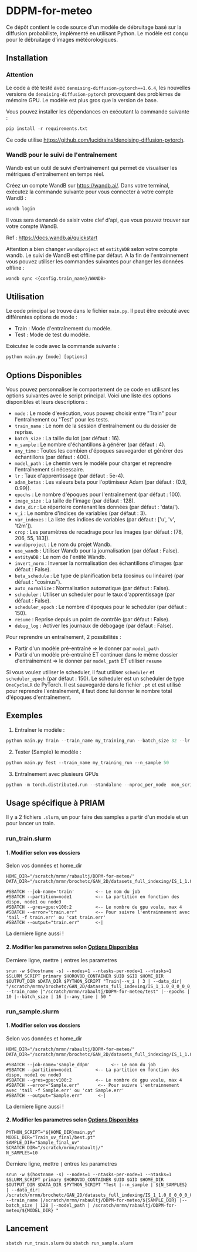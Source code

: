 # DDPM-for-meteo

Ce dépôt contient le code source d'un modèle de débruitage basé sur la diffusion probabiliste, implémenté en utilisant Python. Le modèle est conçu pour le débruitage d'images météorologiques.

## Installation
### Attention

Le code a été testé avec `denoising-diffusion-pytorch==1.6.4`, les nouvelles versions de `denoising-diffusion-pytorch` provoquent des problèmes de mémoire GPU. 
Le modèle est plus gros que la version de base.

Vous pouvez installer les dépendances en exécutant la commande suivante :

```python
pip install -r requirements.txt
```

Ce code utilise https://github.com/lucidrains/denoising-diffusion-pytorch.

### WandB pour le suivi de l'entraînement

Wandb est un outil de suivi d'entraînement qui permet de visualiser les métriques d'entraînement en temps réel.

Créez un compte WandB sur https://wandb.ai/.
Dans votre terminal, exécutez la commande suivante pour vous connecter à votre compte WandB :
```bash
wandb login
```
Il vous sera demandé de saisir votre clef d'api, que vous pouvez trouver sur votre compte WandB.

Ref : https://docs.wandb.ai/quickstart

Attention a bien changer `wandbproject` et `entityWDB` selon votre compte wandb.
Le suivi de WandB est offline par défaut. A la fin de l'entrainnement vous pouvez utiliser les commandes suivantes pour changer les données offline :

```bash
wandb sync <{config.train_name}/WANDB>
```

## Utilisation

Le code principal se trouve dans le fichier `main.py`. Il peut être exécuté avec différentes options de mode :

- Train : Mode d'entraînement du modèle.
- Test : Mode de test du modèle.

Exécutez le code avec la commande suivante :

```python
python main.py [mode] [options]
```

## Options Disponibles

Vous pouvez personnaliser le comportement de ce code en utilisant les options suivantes avec le script principal. Voici une liste des options disponibles et leurs descriptions :

- `mode` : Le mode d'exécution, vous pouvez choisir entre "Train" pour l'entraînement ou "Test" pour les tests.
- `train_name` : Le nom de la session d'entraînement ou du dossier de reprise.
- `batch_size` : La taille du lot (par défaut : 16).
- `n_sample` : Le nombre d'échantillons à générer (par défaut : 4).
- `any_time` : Toutes les combien d'époques sauvegarder et générer des échantillons (par défaut : 400).
- `model_path` : Le chemin vers le modèle pour charger et reprendre l'entraînement si nécessaire.
- `lr` : Taux d'apprentissage (par défaut : 5e-4).
- `adam_betas` : Les valeurs beta pour l'optimiseur Adam (par défaut : (0.9, 0.99)).
- `epochs` : Le nombre d'époques pour l'entraînement (par défaut : 100).
- `image_size` : La taille de l'image (par défaut : 128).
- `data_dir` : Le répertoire contenant les données (par défaut : 'data/').
- `v_i` : Le nombre d'indices de variables (par défaut : 3).
- `var_indexes` : La liste des indices de variables (par défaut : ['u', 'v', 't2m']).
- `crop` : Les paramètres de recadrage pour les images (par défaut : [78, 206, 55, 183]).
- `wandbproject` : Le nom du projet Wandb.
- `use_wandb` : Utiliser Wandb pour la journalisation (par défaut : False).
- `entityWDB` : Le nom de l'entité Wandb.
- `invert_norm` : Inverser la normalisation des échantillons d'images (par défaut : False).
- `beta_schedule` : Le type de planification beta (cosinus ou linéaire) (par défaut : "cosinus").
- `auto_normalize` : Normalisation automatique (par défaut : False).
- `scheduler` : Utiliser un scheduler pour le taux d'apprentissage (par défaut : False).
- `scheduler_epoch` : Le nombre d'époques pour le scheduler (par défaut : 150).
- `resume` : Reprise depuis un point de contrôle (par défaut : False).
- `debug_log` : Activer les journaux de débogage (par défaut : False).

Pour reprendre un entraînement, 2 possibilités :

- Partir d'un modèle pré-entraîné => le donner par `model_path`
- Partir d'un modèle pré-entraîné ET continuer dans le même dossier d'entraînement => le donner par `model_path` ET utiliser `resume`

Si vous voulez utiliser le scheduler, il faut utiliser `scheduler` et `scheduler_epoch` (par défaut : 150). Le scheduler est un scheduler de type `OneCycleLR` de PyTorch. Il est sauvegardé dans le fichier `.pt` et est utilisé pour reprendre l'entraînement, il faut donc lui donner le nombre total d'époques d'entraînement.

## Exemples

1. Entraîner le modèle :


```python
python main.py Train --train_name my_training_run --batch_size 32 --lr 1e-4 --epochs 50
```

2. Tester (Sample) le modèle :


```python
python main.py Test --train_name my_training_run --n_sample 50
```

3. Entraînement avec plusieurs GPUs 
```python
python -m torch.distributed.run --standalone --nproc_per_node  mon_script.py Train --train_name my_training_run --batch_size 32 --lr 0.001 --epochs 50
```
## Usage spécifique à PRIAM

Il y a 2 fichiers `.slurm`, un pour faire des samples a partir d'un modele et un pour lancer un train. 

### run_train.slurm

#### 1. Modifier selon vos dossiers 

Selon vos données et home_dir
```
HOME_DIR="/scratch/mrmn/rabaultj/DDPM-for-meteo/"
DATA_DIR="/scratch/mrmn/brochetc/GAN_2D/datasets_full_indexing/IS_1_1.0_0_0_0_0_0_256_done/"
```
```
#SBATCH --job-name='train'        <-- Le nom du job
#SBATCH --partition=node1         <-- La partition en fonction des dispo, node1 ou node3
#SBATCH --gres=gpu:v100:2         <-- Le nombre de gpu voulu, max 4
#SBATCH --error="train.err"       <-- Pour suivre l'entrainnement avec 'tail -f train.err' ou 'cat train.err'
#SBATCH --output="train.err"      <-|
```

La derniere ligne aussi !

#### 2. Modifier les parametres selon [Options Disponibles](#options-disponibles)
Derniere ligne, mettre `|` entres les parametres
```
srun -w $(hostname -s) --nodes=1 --ntasks-per-node=1 --ntasks=1 $SLURM_SCRIPT primary $HOROVOD_CONTAINER $UID $GID $HOME_DIR $OUTPUT_DIR $DATA_DIR $PYTHON_SCRIPT "Train|--v_i | 3 | --data_dir| "/scratch/mrmn/brochetc/GAN_2D/datasets_full_indexing/IS_1_1.0_0_0_0_0_0_256_done/"| --train_name |"/scratch/mrmn/rabaultj/DDPM-for-meteo/test" |--epochs | 10 |--batch_size | 16 |--any_time | 50 "
```

### run_sample.slurm

#### 1. Modifier selon vos dossiers 

Selon vos données et home_dir
```
HOME_DIR="/scratch/mrmn/rabaultj/DDPM-for-meteo/"
DATA_DIR="/scratch/mrmn/brochetc/GAN_2D/datasets_full_indexing/IS_1_1.0_0_0_0_0_0_256_done/"
```
```
#SBATCH --job-name='sample_ddpm'        <-- Le nom du job
#SBATCH --partition=node1         <-- La partition en fonction des dispo, node1 ou node3
#SBATCH --gres=gpu:v100:2         <-- Le nombre de gpu voulu, max 4
#SBATCH --error="Sample.err"       <-- Pour suivre l'entrainnement avec 'tail -f Sample.err' ou 'cat Sample.err'
#SBATCH --output="Sample.err"      <-|
```

La derniere ligne aussi !

#### 2. Modifier les parametres selon [Options Disponibles](#options-disponibles)

```
PYTHON_SCRIPT="${HOME_DIR}main.py"
MODEL_DIR="Train_uv_final/best.pt"
SAMPLE_DIR="Sample_final_uv"
SCRATCH_DIR="/scratch/mrmn/rabaultj/"
N_SAMPLES=10
```

Derniere ligne, mettre `|` entres les parametres
```
srun -w $(hostname -s) --nodes=1 --ntasks-per-node=1 --ntasks=1 $SLURM_SCRIPT primary $HOROVOD_CONTAINER $UID $GID $HOME_DIR $OUTPUT_DIR $DATA_DIR $PYTHON_SCRIPT "Test |--n_sample | ${N_SAMPLES} | --data_dir| /scratch/mrmn/brochetc/GAN_2D/datasets_full_indexing/IS_1_1.0_0_0_0_0_0_256_done/| --train_name |/scratch/mrmn/rabaultj/DDPM-for-meteo/${SAMPLE_DIR} |--batch_size | 128 |--model_path | /scratch/mrmn/rabaultj/DDPM-for-meteo/${MODEL_DIR} "
```
## Lancement

`sbatch run_train.slurm` ou `sbatch run_sample.slurm`




